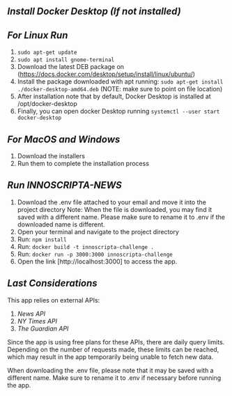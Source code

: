 ## *Install Docker Desktop (If not installed)*

## *For Linux Run*

1. `sudo apt-get update`
2. `sudo apt install gnome-terminal`
3. Download the latest DEB package on (https://docs.docker.com/desktop/setup/install/linux/ubuntu/)
4. Install the package downloaded with apt running: `sudo apt-get install ./docker-desktop-amd64.deb` (NOTE: make sure to point on file location)
5. After installation note that by default, Docker Desktop is installed at /opt/docker-desktop
6. Finally, you can open docker Desktop running `systemctl --user start docker-desktop`

## *For MacOS and Windows*

1. Download the installers 
2. Run them to complete the installation process

## *Run INNOSCRIPTA-NEWS*

1. Download the .env file attached to your email and move it into the project directory Note: When the file is downloaded, you may find it saved with a different name. Please make sure to rename it to .env if the downloaded name is different.
2. Open your terminal and navigate to the project directory
3. Run: `npm install`
4. Run: `docker build -t innoscripta-challenge .`
5. Run: `docker run -p 3000:3000 innoscripta-challenge`
6. Open the link [http://localhost:3000] to access the app.

## *Last Considerations*

This app relies on external APIs:
1. *News API*
2. *NY Times API*
3. *The Guardian API*

Since the app is using free plans for these APIs, there are daily query limits.
Depending on the number of requests made, these limits can be reached, which may result in the app temporarily being unable to fetch new data.

When downloading the .env file, please note that it may be saved with a different name. Make sure to rename it to .env if necessary before running the app.